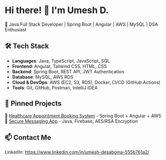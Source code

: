 # Hi there! 👋 I'm Umesh D.

🚀 Java Full Stack Developer | Spring Boot | Angular | AWS | MySQL | DSA Enthusiast

## 🛠️ Tech Stack
- **Languages**: Java, TypeScript, JavaScript, SQL
- **Frontend**: Angular, Tailwind CSS, HTML, CSS
- **Backend**: Spring Boot, REST API, JWT Authentication
- **Database**: MySQL, AWS RDS
- **Cloud & DevOps**: AWS (EC2, S3, RDS), Docker, CI/CD (GitHub Actions)
- **Tools**: Git, GitHub, Postman, IntelliJ IDEA


## 📌 Pinned Projects
🔹 [Healthcare Appointment Booking System](https://github.com/your-repo-link) - Spring Boot + Angular + AWS  
🔹 [Secure Messaging App](https://github.com/your-repo-link) - Java, Firebase, AES/RSA Encryption  

## 📫 Contact Me
LinkedIn: https://www.linkedin.com/in/umesh-desaboina-555b761a2/


<!--
**Umeshd116/Umeshd116** is a ✨ _special_ ✨ repository because its `README.md` (this file) appears on your GitHub profile.

Here are some ideas to get you started:

- 🔭 I’m currently working on ...
- 🌱 I’m currently learning ...
- 👯 I’m looking to collaborate on ...
- 🤔 I’m looking for help with ...
- 💬 Ask me about ...
- 📫 How to reach me: ...
- 😄 Pronouns: ...
- ⚡ Fun fact: ...
-->
